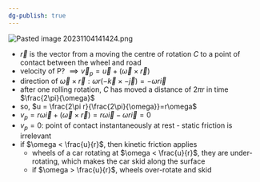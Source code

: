 ```yaml
---
dg-publish: true
---
```

![Pasted image 20231104141424.png](/img/user/pics/Pasted%20image%2020231104141424.png)
- $\vec r$ is the vector from a moving the centre of rotation $C$ to a point of contact between the wheel and road
- velocity of P? $\implies \vec v_{p} = \vec u + (\vec \omega\times \vec r)$
- direction of $\vec \omega \times \vec r: \omega r(-\vec k \times -\vec j) = -\omega r \vec i$ 
- after one rolling rotation, $C$ has moved a distance of $2\pi r$ in time $\frac{2\pi}{\omega}$
- so, $u = \frac{2\pi r}{\frac{2\pi}{\omega}}=r\omega$ 
- $v_{p} = r \omega \vec i + (\vec\omega \times \vec r) = r\omega \vec i - \omega r \vec i = 0$ 
- $v_{p}=0:$ point of contact instantaneously at rest - static friction is irrelevant
- if $\omega < \frac{u}{r}$, then kinetic friction applies
	- wheels of a car rotating at  $\omega < \frac{u}{r}$, they are under-rotating, which makes the car skid along the surface
	- if  $\omega > \frac{u}{r}$, wheels over-rotate and skid